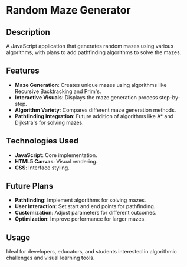# Random Maze Generator

## Description

A JavaScript application that generates random mazes using various algorithms, with plans to add pathfinding algorithms to solve the mazes.

## Features

-   **Maze Generation**: Creates unique mazes using algorithms like Recursive Backtracking and Prim's.
-   **Interactive Visuals**: Displays the maze generation process step-by-step.
-   **Algorithm Variety**: Compares different maze generation methods.
-   **Pathfinding Integration**: Future addition of algorithms like A\* and Dijkstra's for solving mazes.

## Technologies Used

-   **JavaScript**: Core implementation.
-   **HTML5 Canvas**: Visual rendering.
-   **CSS**: Interface styling.

## Future Plans

-   **Pathfinding**: Implement algorithms for solving mazes.
-   **User Interaction**: Set start and end points for pathfinding.
-   **Customization**: Adjust parameters for different outcomes.
-   **Optimization**: Improve performance for larger mazes.

## Usage

Ideal for developers, educators, and students interested in algorithmic challenges and visual learning tools.
